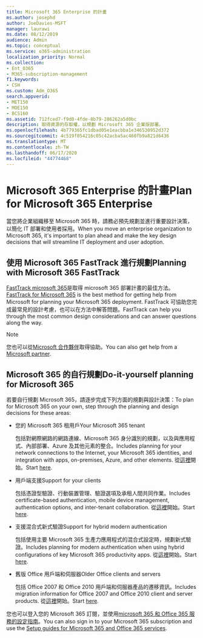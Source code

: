 ```yaml
---
title: Microsoft 365 Enterprise 的計畫
ms.author: josephd
author: JoeDavies-MSFT
manager: laurawi
ms.date: 08/12/2019
audience: Admin
ms.topic: conceptual
ms.service: o365-administration
localization_priority: Normal
ms.collection:
- Ent_O365
- M365-subscription-management
f1.keywords:
- CSH
ms.custom: Adm_O365
search.appverid:
- MET150
- MOE150
- BCS160
ms.assetid: 712fced7-f9d0-4fde-8b79-286262a5d0bc
description: 取得資源的存取權，以規劃 Microsoft 365 企業版部署。
ms.openlocfilehash: 4b779365fc1dbad05e1eacbba1e346530952d372
ms.sourcegitcommit: 4c519f054216c05c42acba5ac460fb9a821d6436
ms.translationtype: MT
ms.contentlocale: zh-TW
ms.lasthandoff: 06/17/2020
ms.locfileid: "44774468"
---
```

# <a name="plan-for-microsoft-365-enterprise"></a><span data-ttu-id="11721-103">Microsoft 365 Enterprise 的計畫</span><span class="sxs-lookup"><span data-stu-id="11721-103">Plan for Microsoft 365 Enterprise</span></span>

<span data-ttu-id="11721-104">當您將企業組織移至 Microsoft 365 時，請務必預先規劃並進行重要設計決策，以簡化 IT 部署和使用者採用。</span><span class="sxs-lookup"><span data-stu-id="11721-104">When you move an enterprise organization to Microsoft 365, it's important to plan ahead and make the key design decisions that will streamline IT deployment and user adoption.</span></span> 

## <a name="planning-with-microsoft-365-fasttrack"></a><span data-ttu-id="11721-105">使用 Microsoft 365 FastTrack 進行規劃</span><span class="sxs-lookup"><span data-stu-id="11721-105">Planning with Microsoft 365 FastTrack</span></span>

<span data-ttu-id="11721-106">[FastTrack microsoft 365](https://www.microsoft.com/fasttrack/microsoft-365)是取得 microsoft 365 部署計畫的最佳方法。</span><span class="sxs-lookup"><span data-stu-id="11721-106">[FastTrack for Microsoft 365](https://www.microsoft.com/fasttrack/microsoft-365) is the best method for getting help from Microsoft for planning your Microsoft 365 deployment.</span></span> <span data-ttu-id="11721-107">FastTrack 可協助您完成最常見的設計考慮，也可以在方法中解答問題。</span><span class="sxs-lookup"><span data-stu-id="11721-107">FastTrack can help you through the most common design considerations and can answer questions along the way.</span></span> 

>[!Note]
><span data-ttu-id="11721-108">您也可以從[Microsoft 合作夥伴](https://www.microsoft.com/solution-providers/home)取得協助。</span><span class="sxs-lookup"><span data-stu-id="11721-108">You can also get help from a [Microsoft partner](https://www.microsoft.com/solution-providers/home).</span></span>
>

## <a name="do-it-yourself-planning-for-microsoft-365"></a><span data-ttu-id="11721-109">Microsoft 365 的自行規劃</span><span class="sxs-lookup"><span data-stu-id="11721-109">Do-it-yourself planning for Microsoft 365</span></span>

<span data-ttu-id="11721-110">若要自行規劃 Microsoft 365，請逐步完成下列方面的規劃與設計決策：</span><span class="sxs-lookup"><span data-stu-id="11721-110">To plan for Microsoft 365 on your own, step through the planning and design decisions for these areas:</span></span>

- <span data-ttu-id="11721-111">您的 Microsoft 365 租用戶</span><span class="sxs-lookup"><span data-stu-id="11721-111">Your Microsoft 365 tenant</span></span>

  <span data-ttu-id="11721-112">包括對網際網路的網路連線、Microsoft 365 身分識別的規劃，以及與應用程式、內部部署、Azure 及其他元素的整合。</span><span class="sxs-lookup"><span data-stu-id="11721-112">Includes planning for your network connections to the Internet, your Microsoft 365 identities, and integration with apps, on-premises, Azure, and other elements.</span></span> <span data-ttu-id="11721-113">從[這裡](subscriptions-licenses-accounts-and-tenants-for-microsoft-cloud-offerings.md)開始。</span><span class="sxs-lookup"><span data-stu-id="11721-113">Start [here](subscriptions-licenses-accounts-and-tenants-for-microsoft-cloud-offerings.md).</span></span>

- <span data-ttu-id="11721-114">用戶端支援</span><span class="sxs-lookup"><span data-stu-id="11721-114">Support for your clients</span></span>

  <span data-ttu-id="11721-115">包括憑證型驗證、行動裝置管理、驗證選項及承租人間共同作業。</span><span class="sxs-lookup"><span data-stu-id="11721-115">Includes certificate-based authentication, mobile device management, authentication options, and inter-tenant collaboration.</span></span> <span data-ttu-id="11721-116">從[這裡](office-365-client-support-certificate-based-authentication.md)開始。</span><span class="sxs-lookup"><span data-stu-id="11721-116">Start [here](office-365-client-support-certificate-based-authentication.md).</span></span>

- <span data-ttu-id="11721-117">支援混合式新式驗證</span><span class="sxs-lookup"><span data-stu-id="11721-117">Support for hybrid modern authentication</span></span>

  <span data-ttu-id="11721-118">包括使用主要 Microsoft 365 生產力應用程式的混合式設定時，規劃新式驗證。</span><span class="sxs-lookup"><span data-stu-id="11721-118">Includes planning for modern authentication when using hybrid configurations of key Microsoft 365 productivity apps.</span></span> <span data-ttu-id="11721-119">從[這裡](hybrid-modern-auth-overview.md)開始。</span><span class="sxs-lookup"><span data-stu-id="11721-119">Start [here](hybrid-modern-auth-overview.md).</span></span>

- <span data-ttu-id="11721-120">舊版 Office 用戶端和伺服器</span><span class="sxs-lookup"><span data-stu-id="11721-120">Older Office clients and servers</span></span>

  <span data-ttu-id="11721-121">包括 Office 2007 和 Office 2010 用戶端和伺服器產品的遷移資訊。</span><span class="sxs-lookup"><span data-stu-id="11721-121">Includes migration information for Office 2007 and Office 2010 client and server products.</span></span> <span data-ttu-id="11721-122">從[這裡](plan-upgrade-previous-versions-office.md)開始。</span><span class="sxs-lookup"><span data-stu-id="11721-122">Start [here](plan-upgrade-previous-versions-office.md).</span></span>

<span data-ttu-id="11721-123">您也可以登入您的 Microsoft 365 訂閱，並使用[microsoft 365 和 Office 365 服務的設定指南](setup-guides-for-office-365.md)。</span><span class="sxs-lookup"><span data-stu-id="11721-123">You can also sign in to your Microsoft 365 subscription and use the [Setup guides for Microsoft 365 and Office 365 services](setup-guides-for-office-365.md).</span></span>
